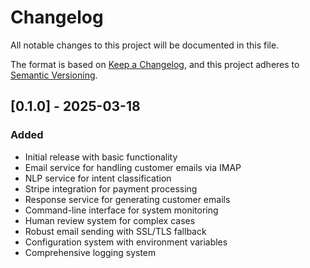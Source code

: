 # Changelog

All notable changes to this project will be documented in this file.

The format is based on [Keep a Changelog](https://keepachangelog.com/en/1.0.0/),
and this project adheres to [Semantic Versioning](https://semver.org/spec/v2.0.0.html).

## [0.1.0] - 2025-03-18

### Added
- Initial release with basic functionality
- Email service for handling customer emails via IMAP
- NLP service for intent classification
- Stripe integration for payment processing
- Response service for generating customer emails
- Command-line interface for system monitoring
- Human review system for complex cases
- Robust email sending with SSL/TLS fallback
- Configuration system with environment variables
- Comprehensive logging system